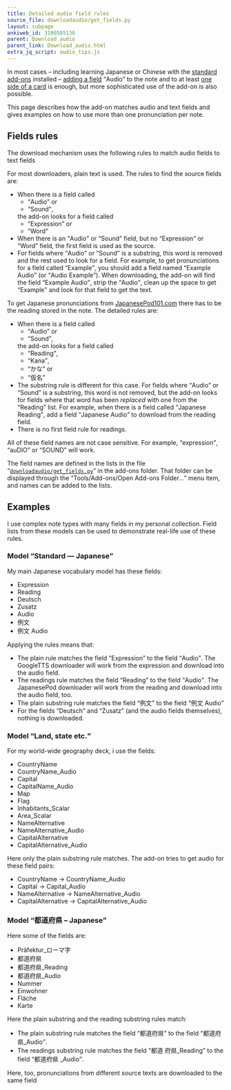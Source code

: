 ```yaml
---
title: Detailed audio field rules
source_file: downloadaudio/get_fields.py
layout: subpage
ankiweb_id: 3100585138
parent: Download audio
parent_link: Download_audio.html
extra_jq_script: audio_tips.js
---
```

In most cases – including learning Japanese or Chinese with the
[standard](https://ankiweb.net/shared/info/3918629684)
[add-ons](https://ankiweb.net/shared/info/3448800906) installed –
[adding a field](Add_audio_field.html) <q>Audio</q> to the note and to at
least [one side of a card](Add_audio_to_card.html) is enough, but more
sophisticated use of the add-on is also possible.

This page describes how the add-on matches audio and text fields and
gives examples on how to use more than one pronunciation per note.

## Fields rules

The download mechanism uses the following rules to match audio fields to text
fields

For most downloaders, plain text is used. The rules to find the source
fields are:

* When there is a field called
  <ul>
    <li><q>Audio</q> or</li>
    <li><q>Sound</q>,</li>
  </ul>
  the add-on looks for a field called
  <ul>
    <li><q>Expression</q> or</li>
    <li><q>Word</q></li>
  </ul>
* When there is an <q>Audio</q> or <q>Sound</q> field, but no
  <q>Expression</q> or <q>Word</q> field, the first field is used as
  the source.
* For fields where <q>Audio</q> or <q>Sound</q> is a substring, this
  word is removed and the rest used to look for a field. For example,
  to get pronunciations for a field called <q>Example</q>, you should
  add a field named <q>Example Audio</q> (or <q>Audio
  Example</q>). When downloading, the add-on will find the field
  <q>Example Audio</q>, strip the <q>Audio</q>, clean up the space to
  get <q>Example</q> and look for that field to get the text.

To get Japanese pronunciations from
[JapanesePod101.com](http://japanesepod101.com) there has to be the
reading stored in the note. The detailed rules are:

* When there is a field called
  <ul>
    <li><q>Audio</q> or</li>
    <li><q>Sound</q>,</li>
  </ul>
  the add-on looks for a field called
  <ul>
    <li><q>Reading</q>,</li>
    <li><q>Kana</q>,</li>
    <li><q lang="ja">かな</q> or</li>
    <li><q lang="ja">仮名</q></li>
  </ul>
* The substring rule is different for this case. For fields where
  <q>Audio</q> or <q>Sound</q> is a substring, this word is not
  removed, but the add-on looks for fields where that word has been
  *replaced* with one from the <q>Reading</q> list. For example, when
  there is a field called <q>Japanese Reading</q>, add a field
  <q>Japanese Audio</q> to download from the reading field.
* There is no first field rule for readings.

All of these field names are not case sensitive. For example, <q>expression</q>,
<q>auDIO</q> or <Q>SOUND</Q> will work.

The field names are defined in the lists in the file
<q>[`downloadaudio/get_fields.py`](https://github.com/ospalh/anki-addons/blob/master/downloadaudio/get_fields.py)</q>
in the add-ons folder. That folder can be displayed through the
<q>Tools/Add-ons/Open Add-ons Folder...</q> menu item, and names can be
added to the lists.

## Examples

I use complex note types with many fields in my personal
collection. Field lists from these models can be used to demonstrate
real-life use of these rules.

### Model <q>Standard — Japanese</q>

My main Japanese vocabulary model has <span class="qtbase
morefields">these fields</span>:

* Expression
* Reading
* Deutsch
* Zusatz
* Audio
* <span lang="ja">例文</span>
* <span lang="ja">例文</span> Audio

Applying the rules means that:

* The plain rule matches the field  <q>Expression</q> to the field
  <q>Audio</q>. The GoogleTTS downloader will work from the expression and
  download into the audio field.
* The readings rule matches the field <q>Reading</q> to the field
  <q>Audio</q>. The JapanesePod downloader will work from the reading
  and download into the audio field, too.
* The plain substring rule matches the field <q lang="ja">例文</q> to
  the field <q><span lang="ja">例文</span> Audio</q>
* For the fields <q lang="de">Deutsch</q> and <q lang="de">Zusatz</q>
  (and the audio fields themselves), nothing is downloaded.

### Model <q lang="de">Land, state etc.</q>

For my world-wide geography deck, i use  <span class="qtbase
morefields">the fields</span>:

* CountryName
* CountryName_Audio
* Capital
* CapitalName_Audio
* Map
* Flag
* Inhabitants_Scalar
* Area_Scalar
* NameAlternative
* NameAlternative_Audio
* CapitalAlternative
* CapitalAlternative_Audio

Here only the plain substring rule matches. The add-on tries to get
audio for these field pairs:

* CountryName → CountryName_Audio
* Capital → Capital_Audio
* NameAlternative → NameAlternative_Audio
* CapitalAlternative → CapitalAlternative_Audio


### Model <q lang="en"><span lang="ja">都道府県</span> – Japanese</q>

Here some of the  fields are:

* Präfektur_<span lang="ja">ローマ字</span>
* <span lang="ja">都道府県</span>
* <span lang="ja">都道府県</span>_Reading
* <span lang="ja">都道府県</span>_Audio
* Nummer
* Einwohner
* Fläche
* Karte

Here the plain substring and the reading substring rules match:

* The plain substring rule matches the field <q lang="ja">都道府県</q>
  to the field <q><span lang="ja">都道府県</span>_Audio</q>.
* The readings substring rule matches the field <q><span lang="ja">都道
  府県</span>_Reading</q> to the field <q><span lang="ja">都道府県
  </span>_Audio</q>.

Here, too, pronunciations from different source texts are downloaded
to the same field
